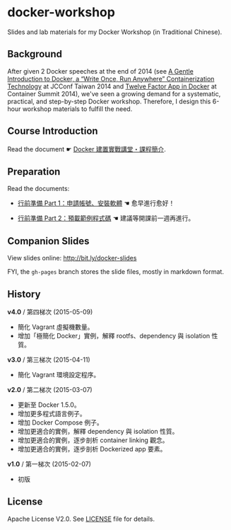docker-workshop
===

Slides and lab materials for my Docker Workshop (in Traditional Chinese).


## Background

After given 2 Docker speeches at the end of 2014 (see [A Gentle Introduction to Docker, a “Write Once, Run Anywhere” Containerization Technology](http://jcconf.tw/2014/docker-most-write-once-run-anywhere.html) at JCConf Taiwan 2014 and [Twelve Factor App in Docker](http://containersummit.ithome.com.tw/) at Container Summit 2014), we've seen a growing demand for a systematic, practical, and step-by-step Docker workshop.  Therefore, I design this 6-hour workshop materials to fulfill the need.


## Course Introduction

Read the document ☛ [Docker 建置實戰講堂・課程簡介](intro.md).

## Preparation

Read the documents:

  - [行前準備 Part 1：申請帳號、安裝軟體](prepare.md) ☚ 愈早進行愈好！

  - [行前準備 Part 2：預載範例程式碼](config.md) ☚ 建議等開課前一週再進行。


## Companion Slides

View slides online: http://bit.ly/docker-slides

FYI, the `gh-pages` branch stores the slide files, mostly in markdown format.


## History


**v4.0** / 第四梯次 (2015-05-09)

  - 簡化 Vagrant 虛擬機數量。
  - 增加「極簡化 Docker」實例，解釋 rootfs、dependency 與 isolation 性質。


**v3.0** / 第三梯次 (2015-04-11)

  - 簡化 Vagrant 環境設定程序。


**v2.0** / 第二梯次 (2015-03-07)

  - 更新至 Docker 1.5.0。
  - 增加更多程式語言例子。
  - 增加 Docker Compose 例子。
  - 增加更適合的實例，解釋 dependency 與 isolation 性質。
  - 增加更適合的實例，逐步剖析 container linking 觀念。
  - 增加更適合的實例，逐步剖析 Dockerized app 要素。


**v1.0** / 第一梯次 (2015-02-07)

  - 初版


## License

Apache License V2.0.  See [LICENSE](LICENSE) file for details.

